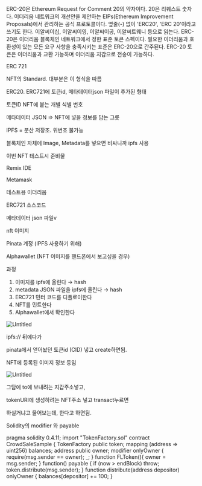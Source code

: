 ERC-20은 Ethereum Request for Comment 20의 약자이다. 20은 리퀘스트 숫자다. 이더리움 네트워크의 개선안을 제안하는 EIPs(Ethereum Improvement Proposals)에서 관리하는 공식 프로토콜이다. 옆줄(-) 없이 'ERC20', 'ERC 20'이라고 쓰기도 한다. 이알씨이십, 이알씨이영, 이알씨이공, 이알씨트웨니 등으로 읽는다. ERC-20은 이더리움 블록체인 네트워크에서 정한 표준 토큰 스펙이다. 필요한 이더리움과 호환성이 있는 모든 요구 사항을 충족시키는 표준은 ERC-20으로 간주된다. ERC-20 토큰은 이더리움과 교환 가능하며 이더리움 지갑으로 전송이 가능하다.

ERC 721

NFT의 Standard. 대부분은 이 형식을 따름

ERC20. ERC721에 토큰id, 메타데이터json 파일이 추가된 형태

토큰ID NFT에 붙는 개별 식별 번호

메타데이터 JSON ⇒ NFT에 넣을 정보를 담는 그릇

IPFS = 분산 저장조. 위변조 불가능

블록체인 자체에 Image, Metadata를 넣으면 비싸니까 ipfs 사용

이번 NFT 테스트시 준비물

Remix IDE

Metamask

테스트용 이더리움

ERC721 소스코드

메타데이터 json 파일v

nft 이미지

Pinata 계정 (IPFS 사용하기 위해)

Alphawallet (NFT 이미지를 핸드폰에서 보고싶을 경우)

과정

1. 이미지를 ipfs에 올린다 → hash
2. metadata JSON 파일을 ipfs에 올린다 → hash
3. ERC721 민터 코드를 디플로이한다
4. NFT를 민트한다
5. Alphawallet에서 확인한다

![Untitled](https://s3-us-west-2.amazonaws.com/secure.notion-static.com/6daa7ada-eccb-4a1e-a6aa-304486de2187/Untitled.png)

ipfs:// 뒤에다가

pinata에서 얻어놨던 토큰id (CID) 넣고 create하면됨.

NFT에 등록된 이미지 정보 등임

![Untitled](https://s3-us-west-2.amazonaws.com/secure.notion-static.com/931daed3-390c-4c8b-9de9-9fe4e4552f36/Untitled.png)

그담에 to에 보내려는 지갑주소넣고,

tokenURI에 생성하려는 NFT주소 넣고 transact누르면

하실거냐고 물어보는데, 한다고 하면됨.

Solidity의 modifier 와 payable

pragma solidity 0.4.11;
import "TokenFactory.sol"
contract CrowdSaleSample {
TokenFactory public token;
mapping   (address => uint256)  balances;
address public owner;
modifier onlyOwner {
require(msg.sender == owner);
_;
}
function FLToken(){
owner = msg.sender;
}
function() payable {
if (now > endBlock) throw;
token.distribute(msg.sender);
}
function distribute(address depositor) onlyOwner {
balances[depositor] +=  100;
}